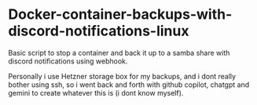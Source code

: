 # Docker-container-backups-with-discord-notifications-linux
Basic script to stop a container and back it up to a samba share with discord notifications using webhook. 

Personally i use Hetzner storage box for my backups, and i dont really bother using ssh, so i went back and forth with github copilot, chatgpt and gemini to create whatever this is (i dont know myself). 

